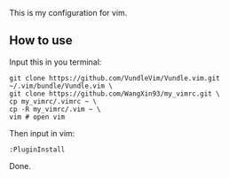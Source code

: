 This is my configuration for vim.
## How to use
Input this in you terminal:
```
git clone https://github.com/VundleVim/Vundle.vim.git ~/.vim/bundle/Vundle.vim \
git clone https://github.com/WangXin93/my_vimrc.git \
cp my_vimrc/.vimrc ~ \
cp -R my_vimrc/.vim ~ \
vim # open vim 
```
Then input in vim:
```
:PluginInstall
```
Done.


